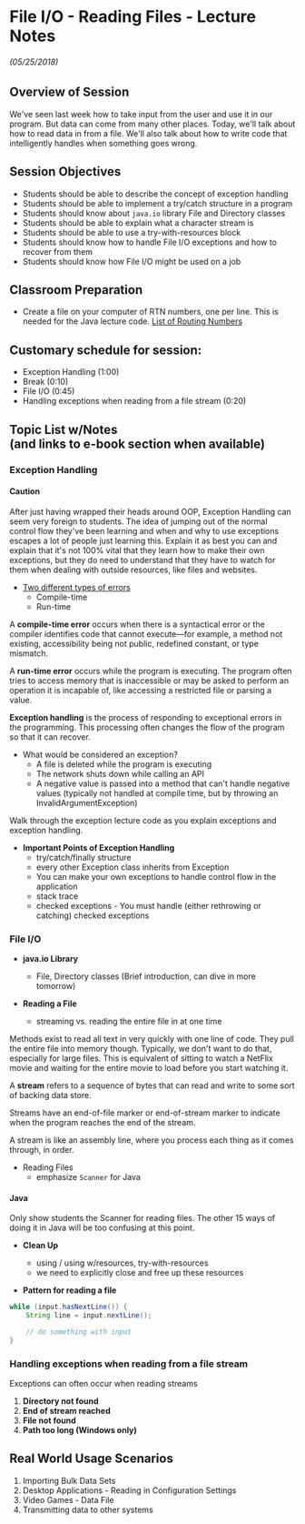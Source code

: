 <link rel="stylesheet" type="text/css" media="all" href="./styles/style.css" />

# File I/O - Reading Files - Lecture Notes
###### (05/25/2018)

## **Overview of Session**

We've seen last week how to take input from the user and use it in our program. But data can come from many other places. Today, we'll talk about how to read data in from a file. We'll also talk about how to write code that intelligently handles when something goes wrong.

## **Session Objectives**
* Students should be able to describe the concept of exception handling
* Students should be able to implement a try/catch structure in a program
* Students should know about `java.io` library File and Directory classes
* Students should be able to explain what a character stream is
* Students should be able to use a try-with-resources block
* Students should know how to handle File I/O exceptions and how to recover from them
* Students should know how File I/O might be used on a job

## Classroom Preparation
* Create a file on your computer of RTN numbers, one per line. This is needed for the Java lecture code. [List of Routing Numbers](https://www.usbank.com/bank-accounts/checking-accounts/checking-customer-resources/aba-routing-number.html)

## **Customary schedule for session:**

* Exception Handling (1:00)
* Break (0:10)
* File I/O (0:45)
* Handling exceptions when reading from a file stream (0:20)

## **Topic List w/Notes** <div class=topicNote>(and <span class='link'>links</span> to e-book section when available)</div>

### Exception Handling

<div class="note caution">

#### Caution

After just having wrapped their heads around OOP, Exception Handling can seem very foreign to students. The idea of jumping out of the normal control flow they've been learning and when and why to use exceptions escapes a lot of people just learning this. Explain it as best you can and explain that it's not 100% vital that they learn how to make their own exceptions, but they do need to understand that they have to watch for them when dealing with outside resources, like files and websites.

</div>

 * [Two different types of errors](https://book.techelevator.com/jpmc/content/exception-handling-ool.html#exception-handling)
    - Compile-time
    - Run-time

<div class="definition note">

A **compile-time error** occurs when there is a syntactical error or the compiler identifies code that cannot execute—for example, a method not existing, accessibility being not public, redefined constant, or type mismatch.
</div>

<div class="definition note">

A **run-time error** occurs while the program is executing. The program often tries to access memory that is inaccessible or may be asked to perform an operation it is incapable of, like accessing a restricted file or parsing a value.
</div>

<div class="definition note">

**Exception handling** is the process of responding to exceptional errors in the programming. This processing often changes the flow of the program so that it can recover.</div>

- What would be considered an exception?
    - A file is deleted while the program is executing
    - The network shuts down while calling an API
    - A negative value is passed into a method that can't handle negative values (typically not handled at compile time, but by throwing an InvalidArgumentException)

<div class="note instructorDirective">

Walk through the exception lecture code as you explain exceptions and exception handling.

</div>

- **Important Points of Exception Handling**
    - try/catch/finally structure
    - every other Exception class inherits from Exception
    - You can make your own exceptions to handle control flow in the application
    - stack trace
    - checked exceptions - You must handle (either rethrowing or catching) checked exceptions

### File I/O

- **java.io Library**
    - File, Directory classes (Brief introduction, can dive in more tomorrow)

- **Reading a File**
    - streaming vs. reading the entire file in at one time

<div class="analogy note">

Methods exist to read all text in very quickly with one line of code. They pull the entire file into memory though. Typically, we don't want to do that, especially for large files. This is equivalent of sitting to watch a NetFlix movie and waiting for the entire movie to load before you start watching it.
</div>


<div class="definition note">

A **stream** refers to a sequence of bytes that can read and write to some sort of backing data store.

Streams have an end-of-file marker or end-of-stream marker to indicate when the program reaches the end of the stream.
</div>

<div class="analogy note">

A stream is like an assembly line, where you process each thing as it comes through, in order.

</div>

- Reading Files
    - emphasize `Scanner` for Java

<div class="note caution">

#### Java

Only show students the Scanner for reading files. The other 15 ways of doing it in Java will be too confusing at this point.

</div>

- **Clean Up**
    - using / using w/resources, try-with-resources
    - we need to explicitly close and free up these resources

- **Pattern for reading a file**

```java
while (input.hasNextLine()) {
    String line = input.nextLine();

    // do something with input
}
```

### Handling exceptions when reading from a file stream


Exceptions can often occur when reading streams
1. **Directory not found**
2. **End of stream reached**
3. **File not found**
4. **Path too long (Windows only)**

## Real World Usage Scenarios

1. Importing Bulk Data Sets
2. Desktop Applications - Reading in Configuration Settings
3. Video Games - Data File
4. Transmitting data to other systems


